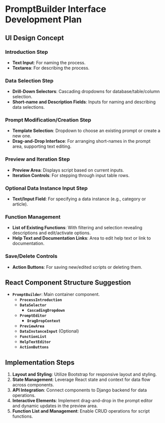 # PromptBuilder Interface Development Plan

## UI Design Concept

### Introduction Step
- **Text Input**: For naming the process.
- **Textarea**: For describing the process.

### Data Selection Step
- **Drill-Down Selectors**: Cascading dropdowns for database/table/column selection.
- **Short-name and Description Fields**: Inputs for naming and describing data selections.

### Prompt Modification/Creation Step
- **Template Selection**: Dropdown to choose an existing prompt or create a new one.
- **Drag-and-Drop Interface**: For arranging short-names in the prompt area, supporting text editing.

### Preview and Iteration Step
- **Preview Area**: Displays script based on current inputs.
- **Iteration Controls**: For stepping through input table rows.

### Optional Data Instance Input Step
- **Text/Input Field**: For specifying a data instance (e.g., category or article).

### Function Management
- **List of Existing Functions**: With filtering and selection revealing descriptions and edit/activate options.
- **Help Text and Documentation Links**: Area to edit help text or link to documentation.

### Save/Delete Controls
- **Action Buttons**: For saving new/edited scripts or deleting them.

## React Component Structure Suggestion

- **`PromptBuilder`**: Main container component.
  - **`ProcessIntroduction`**
  - **`DataSelector`**
    - **`CascadingDropdown`**
  - **`PromptEditor`**
    - **`DragDropContext`**
  - **`PreviewArea`**
  - **`DataInstanceInput`** (Optional)
  - **`FunctionList`**
  - **`HelpTextEditor`**
  - **`ActionButtons`**

## Implementation Steps

1. **Layout and Styling**: Utilize Bootstrap for responsive layout and styling.
2. **State Management**: Leverage React state and context for data flow across components.
3. **API Integration**: Connect components to Django backend for data operations.
4. **Interactive Elements**: Implement drag-and-drop in the prompt editor and dynamic updates in the preview area.
5. **Function List and Management**: Enable CRUD operations for script functions.
